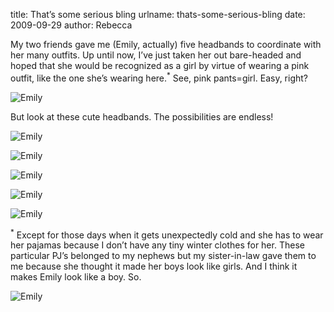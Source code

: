 title: That&#x02bc;s some serious bling
urlname: thats-some-serious-bling
date: 2009-09-29
author: Rebecca

My two friends gave me (Emily, actually) five headbands to coordinate with her
many outfits. Up until now, I&#x02bc;ve just taken her out bare-headed and hoped
that she would be recognized as a girl by virtue of wearing a pink outfit, like
the one she&#x02bc;s wearing here.<sup>\*</sup> See, pink pants=girl. Easy,
right?

![Emily]({static}/images/2009-09-29-emily-01.jpg)

But look at these cute headbands. The possibilities are endless!

![Emily]({static}/images/2009-09-29-emily-02.jpg)

![Emily]({static}/images/2009-09-29-emily-03.jpg)

![Emily]({static}/images/2009-09-29-emily-04.jpg)

![Emily]({static}/images/2009-09-29-emily-05.jpg)

![Emily]({static}/images/2009-09-29-emily-06.jpg)

<sup>\*</sup> Except for those days when it gets unexpectedly cold and she has
to wear her pajamas because I don&#x02bc;t have any tiny winter clothes for her.
These particular PJ&#x02bc;s belonged to my nephews but my sister-in-law gave
them to me because she thought it made her boys look like girls. And I think it
makes Emily look like a boy. So.

![Emily]({static}/images/2009-09-25-emily.jpg)
